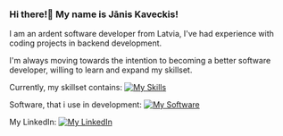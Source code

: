 ### Hi there!👋 My name is Jānis Kaveckis!

I am an ardent software developer from Latvia, I've had experience with coding projects in backend development.

I'm always moving towards the intention to becoming a better software developer, willing to learn and expand my skillset.

Currently, my skillset contains:
[![My Skills](https://skillicons.dev/icons?i=java,spring,js,ts,maven,gradle,postgres,git)](https://skillicons.dev)

Software, that i use in development:
[![My Software](https://skillicons.dev/icons?i=idea,vscode,docker,postman)](https://skillicons.dev)

My LinkedIn:
[![My LinkedIn](https://skillicons.dev/icons?i=linkedin)](https://www.linkedin.com/in/janiskaveckis/) 
